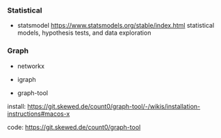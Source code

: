 ### Statistical
- statsmodel
https://www.statsmodels.org/stable/index.html
statistical models, hypothesis tests, and data exploration




### Graph

- networkx
- igraph


- graph-tool

install:
https://git.skewed.de/count0/graph-tool/-/wikis/installation-instructions#macos-x

code:
https://git.skewed.de/count0/graph-tool